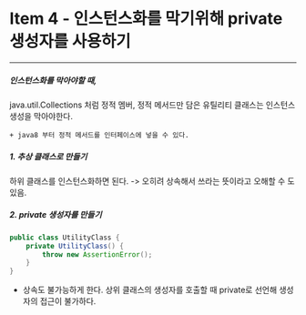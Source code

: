 # Item 4 - 인스턴스화를 막기위해 private 생성자를 사용하기
---

##### 인스턴스화를 막아야할 때,
java.util.Collections 처럼 정적 멤버, 정적 메서드만 담은 유틸리티 클래스는 인스턴스 생성을 막아야한다.

`+ java8 부터 정적 메서드를 인터페이스에 넣을 수 있다. `


##### 1. 추상 클래스로 만들기
하위 클래스를 인스턴스화하면 된다. -> 오히려 상속해서 쓰라는 뜻이라고 오해할 수 도 있음.

##### 2. private 생성자를 만들기

```java
public class UtilityClass {
	private UtilityClass() {
		throw new AssertionError();
	}
}
```
* 상속도 불가능하게 한다.
	상위 클래스의 생성자를 호출할 때 private로 선언해 생성자의 접근이 불가하다.


	